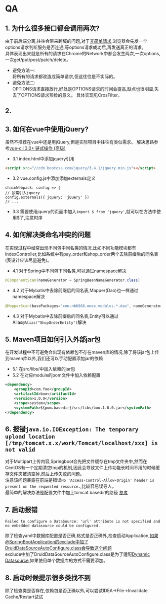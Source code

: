 # QA

## 1. 为什么很多接口都会调用两次?

由于前后端分离,往往会带来跨域的问题,对于[非简单请求](http://www.ruanyifeng.com/blog/2016/04/cors.html),浏览器会先发一个options请求判断服务是否连通,等options请求成功后,再发送真正的请求。  
具体表现出来就是所有的请求在Chrome的Network中都会发生两次,一次options,一次get/put/post/patch/delete。  
* 避免方法一:    
将所有的请求都改造成简单请求,但这往往是不实际的。
* 避免方法二:    
OPTIONS请求直接放行,好处是OPTIONS请求的时间会提高,缺点也很明显,失去了OPTIONS请求预检的意义。
具体实现见CrosFilter。

## 2. 

## 3. 如何在vue中使用jQuery?

虽然不推荐在vue中还是用jQuery,但是实际项目中往往有类似需求。 
解决思路参考[vue-cli 3.0+ 链式操作 (高级)](https://cli.vuejs.org/zh/guide/webpack.html#%E9%93%BE%E5%BC%8F%E6%93%8D%E4%BD%9C-%E9%AB%98%E7%BA%A7) 

* 3.1 index.html中添加jquery引用
```html
<script src="//cdn.bootcss.com/jquery/3.4.1/jquery.min.js"></script>
``` 

* 3.2 vue.config.js中添加添加externals定义 
```
chainWebpack: config => {    
// 按需引入jquery    
config.externals({ jquery: 'jQuery' })    
// ...
``` 

* 3.3 需要使用jquery的页面中加入`import $ from 'jquery'`,就可以在方法中使用$了,注意时序

## 4. 如何解决类命名冲突的问题    

在实现过程中经常出现不同包中同名类的情况,比如不同功能模块都有IndexController,比如系统中有pay\_order和shop\_order两个去除前缀后的同名表\(表设计应该尽量避免\)。  
* 4.1 对于Spring中不同包下同名类,可以通过namespace解决
```java
@ComponentScan(nameGenerator = SpringBeanNameGenerator.class)
```     
* 4.2 对于Mybatis中去除前缀后的同名表,Mapper\(Dao\)也一样通过namespace解决
```java
@MapperScan(basePackages="com.nb6868.onex.modules.*.dao", nameGenerator = SpringBeanNameGenerator.class)
``` 
* 4.3 对于Mybatis中去除前缀后的同名表,Entity可以通过Alias`@Alias("ShopOrderEntity")`解决

## 5. Maven项目如何引入外部jar包

在开发过程中不可避免会出现有依赖包不存在maven库的情况,除了将该jar包上传到maven库以外,我们还可以手动配置添加jar的依赖 
* 5.1 在src/libs/中加入依赖的jar包 
* 5.2 在对应module的pom文件中加入依赖配置
```xml
<dependency>
    <groupId>com.foo</groupId>
    <artifactId>boo</artifactId>
    <version>1.0.0</version>
    <scope>system</scope>
    <systemPath>${pom.basedir}/src/libs/boo.1.0.0.jar</systemPath>
</dependency>
```

## 6. 报错`java.io.IOException: The temporary upload location [/tmp/tomcat.x.x/work/Tomcat/localhost/xxx] is not valid`

对于Multipart上传内容,Springboot会先把文件缓存在tmp文件夹中,然而在CentOS有一个定期清空tmp的机制,因此会导致文件上传功能长时间不用的时候缓存文件夹被清空掉,然后上传失败的问题。    
注意该问题暴露在前端是错误`No 'Access-Control-Allow-Origin' header is present on the requested resource.`,比较容易误导人。   
最简单的解决办法是配置文件中加上tomcat.basedir的路径 [参考](https://blog.csdn.net/qq_21383435/article/details/91891664)

## 7. 启动报错
```
Failed to configure a DataSource: 'url' attribute is not specified and no embedded datasource could be configured.
```

除了检查yaml中数据库配置是否正确,格式是否正确外,检查启动Application,如果@SpringBootApplication的exclude中加了DruidDataSourceAutoConfigure.class会导致这个问题         
exclude中加了DruidDataSourceAutoConfigure.class是为了适配[Dynamic Datasource](DynamicDatasource.md),如果使用单个数据库的方式不需要添加。

## 8. 启动时候提示很多类找不到

除了检查类是否存在,依赖包是否正确以外,可以尝试IDEA->File->Invalidate Cache/Restart试试



